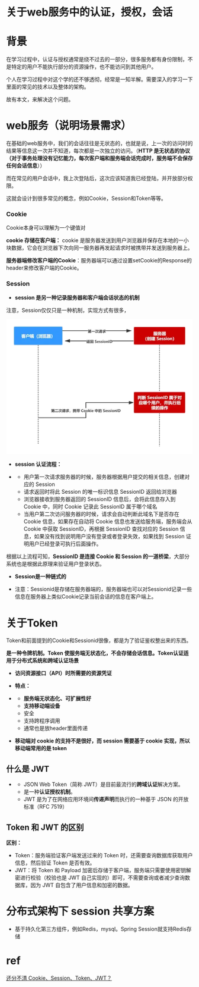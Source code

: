 # 关于web服务中的认证，授权，会话




# 背景

在学习过程中，认证与授权通常是绕不过去的一部分，很多服务都有身份限制，不是特定的用户不能执行部分的资源操作，也不能访问到其他用户。

个人在学习过程中对这个学的还不够透彻，经常是一知半解。需要深入的学习一下里面的常见的技术以及整体的架构。

故有本文，来解决这个问题。



# web服务（说明场景需求）

在基础的web服务中，我们的会话往往是无状态的，也就是说，上一次的访问时的结果等信息这一次并不知道，每次都是一次独立的访问。（**HTTP 是无状态的协议（对于事务处理没有记忆能力，每次客户端和服务端会话完成时，服务端不会保存任何会话信息**））

而在常见的用户会话中，我上次登陆后，这次应该知道我已经登陆，并开放部分权限。

这就会设计到很多常见的概念，例如Cookie，Session和Token等等。





### Cookie

Cookie本身可以理解为一个键值对

**cookie 存储在客户端：** cookie 是服务器发送到用户浏览器并保存在本地的一小块数据，它会在浏览器下次向同一服务器再发起请求时被携带并发送到服务器上。

**服务器端修改客户端的Cookie**：服务器端可以通过设置setCookie的Response的header来修改客户端的Cookie。



### Session

- **session 是另一种记录服务器和客户端会话状态的机制**

注意，Session仅仅只是一种机制，实现方式有很多，

![v2-369c25ea411974a1cd4d6ed69d533bcb_b](https://raw.githubusercontent.com/kengerlwl/kengerlwl.github.io/refs/heads/master/image/1c96dc0740678a515e90ba0f3ee8ff6f/b5b07d10863a53a4cb4e74fd08677838.png)



- **session 认证流程：**

- - 用户第一次请求服务器的时候，服务器根据用户提交的相关信息，创建对应的 Session
  - 请求返回时将此 Session 的唯一标识信息 SessionID 返回给浏览器
  - 浏览器接收到服务器返回的 SessionID 信息后，会将此信息存入到 Cookie 中，同时 Cookie 记录此 SessionID 属于哪个域名
  - 当用户第二次访问服务器的时候，请求会自动判断此域名下是否存在 Cookie 信息，如果存在自动将 Cookie 信息也发送给服务端，服务端会从 Cookie 中获取 SessionID，再根据 SessionID 查找对应的 Session 信息，如果没有找到说明用户没有登录或者登录失效，如果找到 Session 证明用户已经登录可执行后面操作。

根据以上流程可知，**SessionID 是连接 Cookie 和 Session 的一道桥梁**，大部分系统也是根据此原理来验证用户登录状态。

- **Session是一种链式的**

- 注意：Sessionid是存储在服务器端的，服务器端也可以对Sessionid记录一些信息在服务器上类似Cookie记录当前会话的信息在客户端上。



# 关于Token

Token和前面提到的Cookie和Sessionid很像，都是为了验证鉴权整出来的东西。

**是一种令牌机制。Token 使服务端无状态化，不会存储会话信息。Token认证适用于分布式系统和跨域认证场景**

- **访问资源接口（API）时所需要的资源凭证**

- **特点：**

- - **服务端无状态化、可扩展性好**
  - **支持移动端设备**
  - 安全
  - 支持跨程序调用
  - 通常也是放header里面传递
- **移动端对 cookie 的支持不是很好，而 session 需要基于 cookie 实现，所以移动端常用的是 token**

## **什么是 JWT**

- - JSON Web Token（简称 JWT）是目前最流行的**跨域认证**解决方案。
  - 是一种**认证授权机制**。
  - JWT 是为了在网络应用环境间**传递声明**而执行的一种基于 JSON 的开放标准（RFC 7519）

## **Token 和 JWT 的区别**

**区别：**

- Token：服务端验证客户端发送过来的 Token 时，还需要查询数据库获取用户信息，然后验证 Token 是否有效。
- JWT：将 Token 和 Payload 加密后存储于客户端，服务端只需要使用密钥解密进行校验（校验也是 JWT 自己实现的）即可，不需要查询或者减少查询数据库，因为 JWT 自包含了用户信息和加密的数据。





# **分布式架构下 session 共享方案**

- 基于持久化第三方组件，例如Redis，mysql。Spring Session就支持Redis存储

# ref

[还分不清 Cookie、Session、Token、JWT？](https://zhuanlan.zhihu.com/p/164696755)

